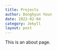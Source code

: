```yaml
---
title: Projects
author: Donghyun Youn
date: 2022-02-04
category: Jekyll
layout: post
---
```


This is an about page.
